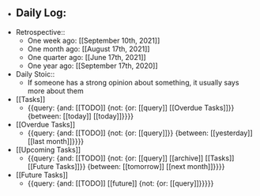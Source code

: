 - Daily Log:
    - 
- Retrospective::
    - One week ago: [[September 10th, 2021]]
    - One month ago: [[August 17th, 2021]]
    - One quarter ago: [[June 17th, 2021]]
    - One year ago: [[September 17th, 2020]]
- Daily Stoic::
    - If someone has a strong opinion about something, it usually says more about them 
- [[Tasks]]
    - {{query: {and: [[TODO]] {not: {or: [[query]] [[Overdue Tasks]]}} {between: [[today]] [[today]]}}}}
- [[Overdue Tasks]]
    - {{query: {and: [[TODO]] {not: {or: [[query]]}} {between: [[yesterday]] [[last month]]}}}}
- [[Upcoming Tasks]]
    - {{query: {and: [[TODO]] {not: {or: [[query]] [[archive]] [[Tasks]] [[Future Tasks]]}} {between: [[tomorrow]] [[next month]]}}}}
- [[Future Tasks]]
    - {{query: {and: [[TODO]] [[future]] {not: {or: [[query]]}}}}}
